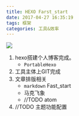 ```yaml
---
title: HEXO Farst_start
date: 2017-04-27 16:35:19
tags: 框架
categories: 工具&效率
---
```

![](https://portablehexo.bitmoe.cn/hexopp/hexop.png)
<!--more-->
1. hexo搭建个人博客完成。
    - `PortableHexo`
2. 工具主体上GIT完成
3. 文章排版相关
    - `markdown` Fast_start
    - 马克飞象
    - //TODO atom
4. //TODO 主题功能配置